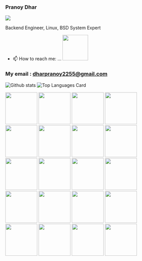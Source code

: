 ### Pranoy Dhar 

![](https://komarev.com/ghpvc/?username=dharpranoy)

Backend Engineer, Linux, BSD System Expert
- 📫 How to reach me: ... 
<a href="https://www.linkedin.com/in/pranoydhar2255"><img height=80 width=80 src="https://cdn.jsdelivr.net/gh/devicons/devicon/icons/linkedin/linkedin-original.svg" /></a>
### My email : dharpranoy2255@gmail.com
![Github stats](https://github-readme-stats.vercel.app/api?username=dharpranoy&theme=highcontrast&show_icons=true&count_private=true)
![Top Languages Card](https://github-readme-stats.vercel.app/api/top-langs/?username=dharpranoy&layout=compact)

<div>
  <img height=100 width=100 src="https://cdn.jsdelivr.net/gh/devicons/devicon/icons/c/c-original.svg" /> 
  <img height=100 width=100 src="https://cdn.jsdelivr.net/gh/devicons/devicon/icons/typescript/typescript-original.svg" />
  <img height=100 width=100 src="https://cdn.jsdelivr.net/gh/devicons/devicon/icons/linux/linux-original.svg" />
  <img height=100 width=100 src="https://cdn.jsdelivr.net/gh/devicons/devicon/icons/bash/bash-original.svg" />
  <img height=100 width=100 src="https://cdn.jsdelivr.net/gh/devicons/devicon/icons/digitalocean/digitalocean-original.svg" />
  <img height=100 width=100 src="https://cdn.jsdelivr.net/gh/devicons/devicon/icons/go/go-original.svg" />
  <img height=100 width=100 src="https://cdn.jsdelivr.net/gh/devicons/devicon/icons/mysql/mysql-original.svg" />
  <img height=100 width=100 src="https://cdn.jsdelivr.net/gh/devicons/devicon/icons/microsoftsqlserver/microsoftsqlserver-plain-wordmark.svg" />
  <img height=100 width=100 src="https://cdn.jsdelivr.net/gh/devicons/devicon/icons/mongodb/mongodb-original.svg" />
  <img height=100 width=100 src="https://cdn.jsdelivr.net/gh/devicons/devicon/icons/python/python-original.svg" />
  <img height=100 width=100 src="https://cdn.jsdelivr.net/gh/devicons/devicon/icons/numpy/numpy-original.svg" />
  <img height=100 width=100 src="https://cdn.jsdelivr.net/gh/devicons/devicon/icons/pandas/pandas-original.svg" />
  <img height=100 width=100 src="https://cdn.jsdelivr.net/gh/devicons/devicon/icons/php/php-plain.svg" />
  <img height=100 width=100 src="https://cdn.jsdelivr.net/gh/devicons/devicon/icons/vim/vim-original.svg" />
  <img height=100 width=100 src="https://cdn.jsdelivr.net/gh/devicons/devicon/icons/nodejs/nodejs-original.svg" />
  <img height=100 width=100 src="https://cdn.jsdelivr.net/gh/devicons/devicon/icons/express/express-original-wordmark.svg" />
  <img height=100 width=100 src="https://cdn.jsdelivr.net/gh/devicons/devicon/icons/ssh/ssh-original-wordmark.svg" />
  <img height=100 width=100 src="https://cdn.jsdelivr.net/gh/devicons/devicon/icons/nginx/nginx-original.svg" />
  <img height=100 width=100 src="https://cdn.jsdelivr.net/gh/devicons/devicon/icons/jquery/jquery-plain-wordmark.svg" />
  <img height=100 width=100 src="https://cdn.jsdelivr.net/gh/devicons/devicon/icons/socketio/socketio-original.svg" />
</div>
    
